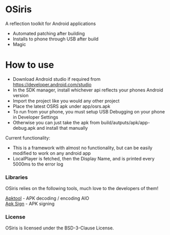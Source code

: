 # OSiris
A reflection toolkit for Android applications

  - Automated patching after building
  - Installs to phone through USB after build
  - Magic

# How to use

  - Download Android studio if required from https://developer.android.com/studio
  - In the SDK manager, install whichever api reflects your phones Android version
  - Import the project like you would any other project
  - Place the latest OSRS apk under app/osrs.apk
  - To run from your phone, you must setup USB Debugging on your phone in Developer Settings
  - Otherwise you can just take the apk from build/autputs/apk/app-debug.apk and install that manually


Current functionality:
  - This is a framework with almost no functionality, but can be easily modified to work on any android app
  - LocalPlayer is fetched, then the Display Name, and is printed every 5000ms to the error log

### Libraries

OSiris relies on the following tools, much love to the developers of them!

[Apktool] - APK decoding / encoding AIO  
[Apk Sign] - APK signing

   [Apktool]: <https://ibotpeaches.github.io/Apktool/>
   [Apk Sign]: <https://github.com/appium/sign>

### License

OSiris is licensed under the BSD-3-Clause License.
